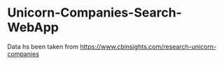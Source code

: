 # Unicorn-Companies-Search-WebApp

Data hs been taken from https://www.cbinsights.com/research-unicorn-companies
